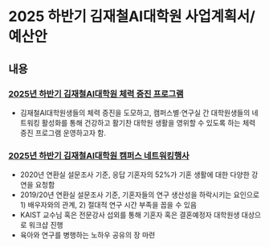 2025 하반기 김재철AI대학원 사업계획서/예산안
===

## 내용

### [2025년 하반기 김재철AI대학원 체력 증진 프로그램](체력증진프로그램.md)

- 김재철AI대학원생들의 체력 증진을 도모하고, 캠퍼스별·연구실 간 대학원생들의 네트워킹 활성화를 통해 건강하고 활기찬 대학원 생활을 영위할 수 있도록 하는 체력 증진 프로그램 운영하고자 함.


### [2025년 하반기 김재철AI대학원 캠퍼스 네트워킹행사](캠퍼스네트워킹행사.md)

- 2020년 연환실 설문조사 기준, 응답 기혼자의 52%가 기혼 생활에 대한 다양한 강연을 요청함
- 2019/20년 연환실 설문조사 기준, 기혼자들의 연구 생산성을 하락시키는 요인으로 1) 배우자와의 관계, 2) 절대적 연구 시간 부족을 꼽을 수 있음
- KAIST 교수님 혹은 전문강사 섭외를 통해 기혼자 혹은 결혼예정자 대학원생 대상으로 워크샵 진행
- 육아와 연구를 병행하는 노하우 공유의 장 마련
